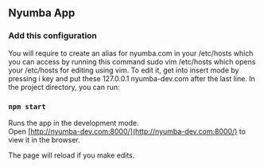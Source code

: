 ## Nyumba App

### Add this configuration
You will require to create an alias for nyumba.com in your /etc/hosts which you can access by running this command sudo vim /etc/hosts which opens your /etc/hosts for editing using vim. To edit it, get into insert mode by pressing i key and put these 127.0.0.1               nyumba-dev.com  after the last line.
In the project directory, you can run:

### `npm start`

Runs the app in the development mode.<br>
Open [http://nyumba-dev.com:8000/](http://nyumba-dev.com:8000/) to view it in the browser.

The page will reload if you make edits.<br>
